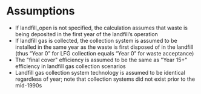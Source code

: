 # Assumptions

- If landfill_open is not specified, the calculation assumes that waste is being deposited in the first year of the landfill’s operation
- If landfill gas is collected, the collection system is assumed to be installed in the same year as the waste is first disposed of in the landfill (thus “Year 0” for LFG collection equals “Year 0” for waste acceptance)
- The "final cover" efficiency is assumed to be the same as "Year 15+" efficiency in landfill gas collection scenarios
- Landfill gas collection system technology is assumed to be identical regardless of year; note that collection systems did not exist prior to the mid-1990s
